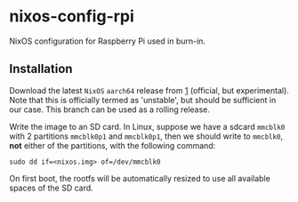 # nixos-config-rpi
NixOS configuration for Raspberry Pi used in burn-in.


## Installation
Download the latest `NixOS` `aarch64` release from [1] (official, but
experimental). Note that this is officially termed as 'unstable', but should be
sufficient in our case. This branch can be used as a rolling release.

Write the image to an SD card. In Linux, suppose we have a sdcard `mmcblk0`
with 2 partitions `mmcblk0p1` and `mmcblk0p1`, then we should write to
`mmcblk0`, **not** either of the partitions, with the following command:
```
sudo dd if=<nixos.img> of=/dev/mmcblk0
```
On first boot, the rootfs will be automatically resized to use all available
spaces of the SD card.


[1]: https://hydra.nixos.org/job/nixos/trunk-combined/nixos.sd_image_raspberrypi4.aarch64-linux
